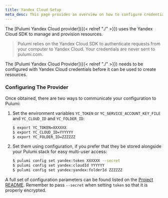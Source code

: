 ```yaml
---
title: Yandex Cloud Setup
meta_desc: This page provides an overview on how to configure credentials for the Pulumi Yandex Cloud Provider.
---
```


The [Pulumi Yandex Cloud provider]({{< relref "./" >}}) uses the Yandex Cloud SDK to manage and provision resources.

> Pulumi relies on the Yandex Cloud SDK to authenticate requests from your computer to Yandex Cloud. Your credentials are never sent
> to pulumi.com.

The [Pulumi Yandex Cloud Provider]({{< relref "./" >}}) needs to be configured with Yandex Cloud credentials
before it can be used to create resources.

### Configuring The Provider

Once obtained, there are two ways to communicate your configuration to Pulumi:

1. Set the environment variables `YC_TOKEN` or `YC_SERVICE_ACCOUNT_KEY_FILE` and `YC_CLOUD_ID` and `YC_FOLDER_ID`:

    ```bash
    $ export YC_TOKEN=XXXXXX
    $ export YC_CLOUD_ID=YYYYYY
    $ export YC_FOLDER_ID=ZZZZZZ
    ```

2. Set them using configuration, if you prefer that they be stored alongside your Pulumi stack for easy multi-user access:

    ```bash
    $ pulumi config set yandex:token XXXXXX --secret
    $ pulumi config set yandex:cloudId YYYYYY
    $ pulumi config set yandex:yandex:folderId ZZZZZZ
    ```

A full set of configuration parameters can be found listed on the [Project README](https://github.com/pulumi/pulumi-yandex/blob/master/README.md).
Remember to pass `--secret` when setting `token` so that it is properly encrypted.
